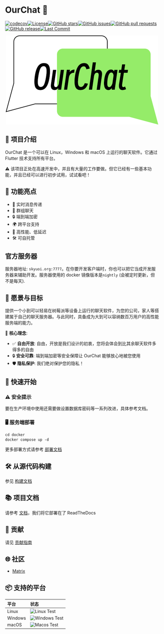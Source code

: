 # OurChat 🚀

[![codecov](https://codecov.io/github/SkyUOI/OurChat/graph/badge.svg?token=U6BWN74URE)](https://codecov.io/github/SkyUOI/OurChat)[![License](https://img.shields.io/github/license/skyuoi/ourchat)](https://github.com/skyuoi/ourchat/blob/main/LICENSE)[![GitHub stars](https://img.shields.io/github/stars/skyuoi/ourchat)](https://github.com/skyuoi/ourchat/stargazers)[![GitHub issues](https://img.shields.io/github/issues/skyuoi/ourchat)](https://github.com/skyuoi/ourchat/issues)[![GitHub pull requests](https://img.shields.io/github/issues-pr/skyuoi/ourchat)](https://github.com/skyuoi/ourchat/pulls)[![GitHub release](https://img.shields.io/github/v/release/skyuoi/ourchat)](https://github.com/skyuoi/ourchat/releases)[![Last Commit](https://img.shields.io/github/last-commit/skyuoi/ourchat)](https://github.com/skyuoi/ourchat/commits)

<!-- markdownlint-disable MD033 -->
<p align="center">
    <img src="./resource/logo.png" alt="OurChat_logo" />
</p>
<!-- markdownlint-enable MD033 -->

## 🌟 项目介绍

OurChat 是一个可以在 Linux，Windows 和 macOS 上运行的聊天软件。它通过 Flutter 技术支持所有平台。

⚠️ 该项目正处在高速开发中，并且有大量的工作要做。但它已经有一些基本功能，并且已经可以进行初步试用，试试看吧！

## 📱 功能亮点

- 💬 实时消息传递
- 👥 群组聊天
- 🔒 端到端加密
- 🌍 跨平台支持
- 🚀 高性能、低延迟
- 🛠️ 可自托管

## 官方服务器

服务器地址: `skyuoi.org:7777`。在你要开发客户端时，你也可以把它当成开发服务器来辅助开发。服务器使用的 docker 镜像版本是`nightly` (会被定时更新，但不是每天).

## 🚀 愿景与目标

提供一个小到可以轻易在树莓派等设备上运行的聊天软件，为您的公司，家人等搭建属于自己的聊天服务器。与此同时，具备成为大到可以容纳数百万用户的高性能服务端的能力。

🔑 **核心理念**:

- ✅ **自由开放**: 自由，开放是我们设计的初衷，您将会体会到比其余聊天软件多得多的自由
- 🔒 **安全可靠**: 端到端加密等安全保障让 OurChat 能够放心地被您使用
- 🛡️ **隐私保护**: 我们绝对保护您的隐私！

## 🚀 快速开始

### ⚠️ 安全提示

要在生产环境中使用还需要做设置数据库密码等一系列改进，具体参考文档。

### 🖥️ 服务端部署

```shell
cd docker
docker compose up -d
```

更多部署方式请参考 [部署文档](https://ourchat.readthedocs.io/zh-cn/latest/docs/deploy/server-deploy.html)

## 🛠️ 从源代码构建

参见 [构建文档](https://ourchat.readthedocs.io/zh-cn/latest/docs/run/build.html)

## 📚 项目文档

请参考 [文档](https://ourchat.readthedocs.io/zh-cn/latest/)，我们将它部署在了 ReadTheDocs

## 🤝 贡献

请见 [贡献指南](https://ourchat.readthedocs.io/zh-cn/latest/docs/development/contributing.html)

## 🌐 社区

- [Matrix](https://matrix.to/#/#skyuoiourchat:matrix.org)

## 📦 支持的平台

| 平台    | 状态                                                                                                     |
| :------ | :------------------------------------------------------------------------------------------------------- |
| Linux   | ![Linux Test](https://img.shields.io/github/actions/workflow/status/skyuoi/ourchat/server_linux.yml)     |
| Windows | ![Windows Test](https://img.shields.io/github/actions/workflow/status/skyuoi/ourchat/server_windows.yml) |
| macOS   | ![Macos Test](https://img.shields.io/github/actions/workflow/status/skyuoi/ourchat/server_macos.yml)     |
